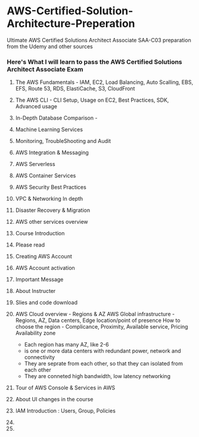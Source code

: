 # AWS-Certified-Solution-Architecture-Preperation
Ultimate AWS Certified Solutions Architect Associate SAA-C03 preparation from the Udemy and other sources 


### Here's What I will learn to pass the AWS Certified Solutions Architect Associate Exam
  1.  The AWS Fundamentals - IAM, EC2, Load Balancing, Auto Scalling, EBS, EFS, Route 53, RDS, ElastiCache, S3, CloudFront 
  2.  The AWS CLI - CLI Setup, Usage on EC2, Best Practices, SDK, Advanced usage
  3.  In-Depth Database Comparison - 
  4.  Machine Learning Services 
  5.  Monitoring, TroubleShooting and Audit
  6.  AWS Integration & Messaging 
  7.  AWS Serverless 
  8.  AWS Container Services 
  9.  AWS Security Best Practices 
  10. VPC & Networking In depth 
  11. Disaster Recovery & Migration 
  12. AWS other services overview    



1.  Course Introduction 
2.  Please read 
3.  Creating AWS Account 
4.  AWS Account activation 
5.  Important Message
6.  About Instructer
7.  Slies and code download 
8.  AWS Cloud overview - Regions & AZ
    AWS Global infrastructure - Regions, AZ, Data centers, Edge location/point of presence 
    How to choose the region - Complicance, Proximity, Available service, Pricing 
    Availability zone 
      - Each region has many AZ, like 2-6 
      - is one or more data centers with redundant power, network and connectivity 
      - They are seprate from each other, so that they can isolated from each other
      - They are conneted high bandwidth, low latency networking 
      
 9. Tour of AWS Console & Services in AWS 
 10.  About UI changes in the course 
 11.  IAM Introduction : Users, Group, Policies 
 12.    
      
     
    
9.  
